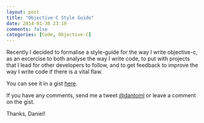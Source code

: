 ```yaml
---
layout: post
title: "Objective-C Style Guide"
date: 2014-01-30 23:19
comments: false
categories: [Code, Objective-C]
---
```


Recently I decided to formalise a style-guide for the way I write objective-c, as an excercise to both analyse the way I write code, to put with projects that I lead for other developers to follow, and to get feedback to improve the way I write code if there is a vital flaw.

You can see it in a gist [here](https://gist.github.com/DanielTomlinson/8722309#dot-notation-syntax).

If you have any comments, send me a tweet [@dantoml](http://twitter.com/DanToml) or leave a comment on the gist.


Thanks,
Daniel!
